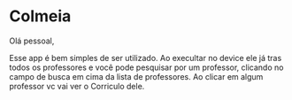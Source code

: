 # Colmeia

Olá pessoal,

Esse app é bem simples de ser utilizado.
Ao execultar no device ele já tras todos os professores e você pode pesquisar por um professor, clicando no campo de busca em cima da lista de professores.
Ao clicar em algum professor vc vai ver o Corriculo dele.

